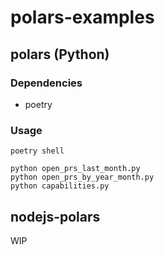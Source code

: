 # polars-examples

## polars (Python)

### Dependencies

- poetry

### Usage

```shell
poetry shell

python open_prs_last_month.py
python open_prs_by_year_month.py
python capabilities.py
```

## nodejs-polars

WIP
